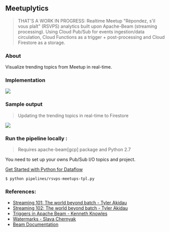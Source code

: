 ## Meetuplytics
> THAT'S A WORK IN PROGRESS: Realtime Meetup "Répondez, s'il vous plaît" (RSVPS) analytics built upon Apache-Beam (streaming processing). Using Cloud Pub/Sub for events ingestion/data circulation, Cloud Functions as a trigger + post-processing and Cloud Firestore as a storage.

### About

Visualize trending topics from Meetup in real-time.

### Implementation

![](https://i.imgur.com/Cw4jcQA.png)

### Sample output

> Updating the trending topics in real-time to Firestore

![](https://i.imgur.com/vJYgKZa.gif)

### Run the pipeline locally :

> Requires apache-beam[gcp] package and Python 2.7

You need to set up your owns Pub/Sub I/O topics and project.

[Get Started with Python for Dataflow](https://cloud.google.com/dataflow/docs/quickstarts/quickstart-python)

```
$ python pipelines/rsvps-meetups-tpl.py
```

### References:

- [Streaming 101: The world beyond batch - Tyler Akidau](https://www.oreilly.com/ideas/the-world-beyond-batch-streaming-101)
- [Streaming 102: The world beyond batch - Tyler Akidau](https://www.oreilly.com/ideas/the-world-beyond-batch-streaming-102)
- [Triggers in Apache Beam - Kenneth Knowles](https://www.youtube.com/watch?v=E1k0B9LN46M)
- [Watermarks - Slava Chernyak](https://www.youtube.com/watch?v=TWxSLmkWPm4)
- [Beam Documentation](https://beam.apache.org/documentation/)
